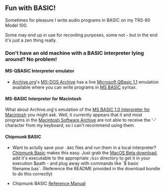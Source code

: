 ## Fun with BASIC!

Sometimes for pleasure I write audio programs in BASIC on my TRS-80 Model 100.

Some may end up in use for recording purposes, some not - but in the end it's just a zen thing really.


### Don't have an old machine with a BASIC interpreter lying around? No problem!

#### MS-QBASIC Interpreter emulator
* [Archive.org](https://archive.org/)'s [MS-DOS Archive](https://archive.org/details/softwarelibrary_msdos) has a live
[Microsoft QBasic 1.1](https://archive.org/details/msdos_qbasic_megapack) emulation available where you can
write programs in [MS BASIC](https://en.wikipedia.org/wiki/Microsoft_BASIC) syntax.

#### MS-BASIC Interpreter for Macintosh
What about Archive.org's emulation of the [MS BASIC 1.0 Interpreter for Macintosh](https://archive.org/details/mac_MSBASIC_1) you might ask. 
Well, it currently appears that it and most programs in the [Macintosh Software Archive](https://archive.org/details/softwarelibrary_mac)
are not able to receive the '-' character from my keyboard, so I can't recommend using them.

#### Chipmunk BASIC
* Want to actully save your `.BAS` files and run them in a local interpreter? [Chipmunk Basic](http://www.nicholson.com/rhn/basic/) makes this easy.
Just grab the [MacOS Beta download](http://www.nicholson.com/rhn/basic/), add it's executable to the appropriate `/bin` directory to get it in
your execution $path - and plug away with commands like `$ basic filename.bas`. (Reference the README provided in the download bundle to do this correctly)
 
* Chipmunk BASIC [Reference Manual](http://www.nicholson.com/rhn/basic/basic.man.html)

